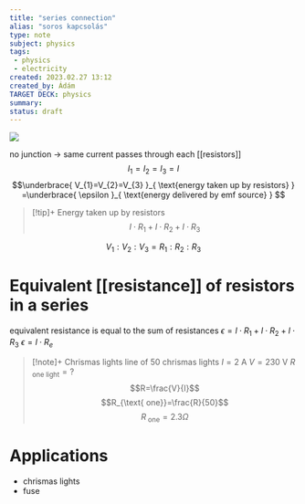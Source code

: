 ```yaml
---
title: "series connection"
alias: "soros kapcsolás"
type: note
subject: physics
tags:
 - physics
 - electricity
created: 2023.02.27 13:12
created_by: Ádám
TARGET DECK: physics
summary: 
status: draft
---
```

![](https://i0.wp.com/electronicspani.com/wp-content/uploads/2013/06/resistors_in_series.png?fit=512%2C273&ssl=1)

no junction → same current passes through each [[resistors]] 
$$I_{1}=I_{2}=I_{3}=I$$
$$\underbrace{ V_{1}=V_{2}=V_{3} }_{ \text{energy taken up by resistors} } =\underbrace{ \epsilon }_{ \text{energy delivered by emf source} } $$
>[!tip]+ Energy taken up by resistors
>$$I \cdot R_{1}+I \cdot R_{2}+I \cdot R_{3}$$

$$V_{1}:V_{2}:V_{3}=R_{1}:R_{2}:R_{3}$$

# Equivalent [[resistance]] of resistors in a series
equivalent resistance is equal to the sum of resistances
$\epsilon=I \cdot R_{1}+I \cdot R_{2}+I \cdot R_{3}$ $\epsilon=I \cdot R_{e}$

>[!note]+ Chrismas lights
>line of 50 chrismas lights
>$I=2\text{ A}$
>$V=230\text{ V}$
>$R_{\text{ one light}}=?$
>$$R=\frac{V}{I}$$
>$$R_{\text{ one}}=\frac{R}{50}$$
>$$R_{\text{ one}}=2.3 \Omega$$

# Applications
- chrismas lights
- fuse